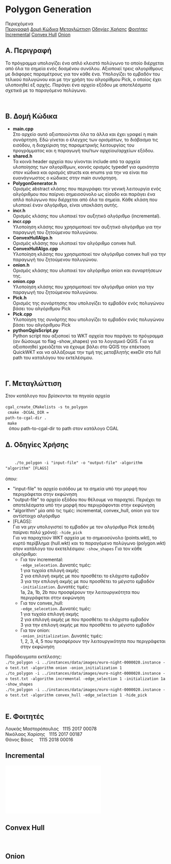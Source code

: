 # Polygon Generation

Περιεχόμενα <br>
[Περιγραφή](#a-περιγραφή)
[Δομή Κώδικα](#β-δομή-κώδικα)
[Μεταγλώττιση](#γ-μεταγλώττιση)
[Οδηγίες Χρήσης](#δ-οδηγίες-χρήσης)
[Φοιτήτες](#ε-φοιτητές)
[Incremental](#incremental)
[Convex Hull](#convex-hull)
[Onion](#onion)

## A. Περιγραφή
<p>
    Το πρόγραμμα υπολογίζει ένα απλό κλειστό πολύγωνο το οποίο διέρχεται από όλα τα σημεία ενός δοσμένου συνόλου. Αξιοποιεί τρεις αλγορίθμους με διάφορες παραμέτρους για τον κάθε ένα. Υπολογίζει το εμβαδόν του τελικού πολυγώνου και με την χρήση του αλγορίθμου Pick, ο οποίος έχει υλοποιηθεί εξ αρχής. Παράγει ένα αρχείο εξόδου με αποτελέσματα σχετικά με το παραγόμενο πολύγωνο. 
</p>
<br>

## Β. Δομή Κώδικα
<ul>
<li>
<b>main.cpp</b><br>
Στο αρχείο αυτό αξιοποιούνται όλα τα άλλα και έχει γραφεί η main συνάρτηση. Εδώ γίνεται ο έλεγχος των ορισμάτων, το διάβασμα τις εισόδου, η διαχείριση της παραμετρικής λειτουργίας του προγράμματος και η παραγωγή του/των αρχείου/αρχείων εξόδου. <br>
</li>
<li>
<b>shared.h</b><br>
    Τα κοινά header αρχεία που γίνονται include από τα αρχεία υλοποίησης των αλγορίθμων, κοινός ορισμός typedef για ομοιότητα στον κώδικα και ορισμός structs και enums για την να είναι πιο ευανάγνωστος ο κώδικας στην main συνάρτηση.
</li>
<li>
<b>PolygonGenerator.h</b><br>
    Ορισμός abstract κλάσης που περιγράφει την γενική λειτουργία ενός αλγόριθμου που παίρνει σημειοσύνολο ως είσοδο και παράγει ένα απλό πολύγωνο που διέρχεται από όλα τα σημεία. Κάθε κλάση που υλοποιεί έναν αλγόριθμο, είναι υποκλάση αυτής. 
</li>
<li>
<b>incr.h</b><br>
    Ορισμός κλάσης που υλοποιεί τον αυξητικό αλγόριθμο (incremental).
</li>
<li>
<b>incr.cpp</b><br>
    Υλοποίηση κλάσης που χρησιμοποιεί τον αυξητικό αλγόριθμο για την παραγωγή του ζητούμενου πολυγώνου.
</li>
<li>
<b>ConvexHullAlgo.h</b><br>
    Ορισμός κλάσης που υλοποιεί τον αλγόριθμο convex hull.
</li>
<li>
<b>ConvexHullAlgo.cpp</b><br>
    Υλοποίηση κλάσης που χρησιμοποιεί τον αλγόριθμο convex hull για την παραγωγή του ζητούμενου πολυγώνου.
</li>
<li>
<b>onion.h</b><br>
    Ορισμός κλάσης που υλοποιεί τον αλγόριθμο onion και συναρτήσεων της.
</li>
<li>
<b>onion.cpp</b><br>
    Υλοποίηση κλάσης που χρησιμοποιεί τον αλγόριθμο onion για την παραγωγή του ζητούμενου πολυγώνου.
</li>
<li>
<b>Pick.h</b><br>
    Ορισμός της συνάρτησης που υπολογίζει το εμβαδόν ενός πολυγώνου βάσει του αλγόριθμου Pick
</li>
<li>
<b>Pick.cpp</b><br>
    Υλοποίηση της συνάρτης που υπολογίζει το εμβαδόν ενός πολυγώνου βάσει του αλγόριθμου Pick
</li>
<li>
<b>pythonQgisScript.py</b><br>
    Python script που αξιοποεί τα WKT αρχεία που παράγει το πρόγραμμα (αν δώσουμε το flag -show_shapes) για το λογισμικό QGIS. Για να αξιοποιηθεί χρειάζεται να έχουμε βάλει στο QGIS την επέκταση QuickWKT και να αλλάξουμε την τιμή της μεταβλητής exeDir στο full path του καταλόγου του εκτελέσιμου.
</li>
</ul>
<br>

## Γ. Μεταγλώττιση
Στον κατάλογο που βρίσκονται τα πηγαία αρχεία <br>
<code>
    cgal_create_CMakelists -s to_polygon <br>
    cmake -DCGAL_DIR = path-to-cgal-dir .<br>
    make <br>
</code>
όπου path-to-cgal-dir το path στον κατάλογο CGAL
<br>

## Δ. Οδηγίες Χρήσης
<code>
    ./to_polygon -i "input-file" -o "output-file" -algorithm "algorithm" [FLAGS] <br>
</code>
    όπου: <br>
    <ul>
    <li>"input-file" το αρχείο εισόδου με τα σημεία υπό την μορφή που περιγράφεται στην εκφώνηση</li>
    <li>"output-file" το αρχείο εξόδου που θέλουμε να παραχτεί. Περιέχει τα αποτελέσματα υπό την μορφή που περιγράφονται στην εκφώνηση</li>
    <li>"algorithm" μία από τις τιμές: incremental, convex_hull, onion για τον αντίστοιχο αλγόριθμο</li>
    <li>[FLAGS]:<br>
        Για να μην υπολογιστεί το εμβαδόν με τον αλγόριθμο Pick (επειδή παίρνει πολύ χρόνο): <code>-hide_pick</code><br>
        Για να παραχτούν WKT αρχεία με το σημειοσύνολο (points.wkt), το κυρτό περίβλημα (hull.wkt) και το παραγόμενο πολύγωνο (polygon.wkt) στον κατάλογο του εκετελέσιμου: <code>-show_shapes</code>
        Για τον κάθε αλγόριθμο: <br>
        <ul>
            <li>Για τον incremental:<br>
                <code>-edge_selecetion</code>. Δυνατές τιμές:<br>
                1 για τυχαία επιλογή ακμής<br>
                2 για επιλογή ακμής με που προσθέτει το ελάχιστο εμβαδόν<br>
                3 για την επιλογή ακμής με που προσθέτει το μέγιστο εμβαδόν <br>
                <code>-initialization</code>. Δυνατές τιμές:<br>
                1a, 2a, 1b, 2b που προσφέρουν την λειτουργικότητα που περιγράφεται στην εκφώνηση
            </li>
            <li>Για τον convex_hull:<br>
                <code>-edge_selecetion</code>. Δυνατές τιμές:<br>
                1 για τυχαία επιλογή ακμής<br>
                2 για επιλογή ακμής με που προσθέτει το ελάχιστο εμβαδόν<br>
                3 για την επιλογή ακμής με που προσθέτει το μέγιστο εμβαδόν <br>
            </li>
            <li>Για τον onion:<br>
                <code>-onion_initialization</code>. Δυνατές τιμές:<br>
                1, 2, 3, 4, 5 που προσφέρουν την λειτουργικότητα που περιγράφεται στην εκφώνηση
            </li>
        </ul>
    </li>
    </ul>
    Παράδειγματα εκτέλεσης: <br>
    <code>./to_polygon -i ../instances/data/images/euro-night-0000020.instance -o test.txt -algorithm onion -onion_initialization 1</code><br>
    <code>./to_polygon -i ../instances/data/images/euro-night-0000020.instance -o test.txt -algorithm incremental -edge_selection 1 -initialization 1a -show_shapes</code><br>
    <code>./to_polygon -i ../instances/data/images/euro-night-0000020.instance -o test.txt -algorithm convex_hull -edge_selection 1 -hide_pick</code><br>
    
<br>

## Ε. Φοιτητές

Λουκάς Μαστορόπουλος &nbsp; 1115 2017 00078 <br>
Νικόλαος Χαρίσης &nbsp; 1115 2017 00187 <br>
Θάνος Βάιος   &nbsp;  &nbsp;  1115 2018 00016 <br>

## Incremental
![incremental pdf](./docs/IncrAlgo.pdf "desc")
<br>

## Convex Hull

<br>

## Onion